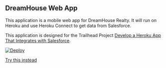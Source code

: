 DreamHouse Web App
------------------

This application is a mobile web app for DreamHouse Realty. It will run on Heroku and use Heroku Connect to get data from Salesforce.

This application is designed for the Trailhead Project [Develop a Heroku App That Integrates with Salesforce](https://trailhead.salesforce.com/content/learn/projects/develop-heroku-applications).

<a href="https://heroku.com/deploy"><img src="https://www.herokucdn.com/deploy/button.svg" alt="Deploy"></a>

<a href="https://heroku.com/deploy?template=https://github.com/YOUR_USERNAME/intro-to-heroku">Try this instead</a>
